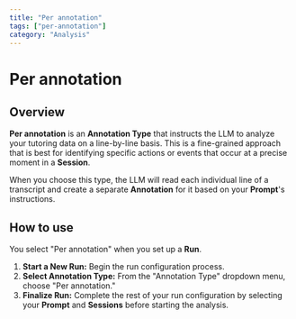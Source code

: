 ```yaml
---
title: "Per annotation"
tags: ["per-annotation"]
category: "Analysis"
---
```


# Per annotation

## Overview

**Per annotation** is an **Annotation Type** that instructs the LLM to analyze your tutoring data on a line-by-line basis. This is a fine-grained approach that is best for identifying specific actions or events that occur at a precise moment in a **Session**.

When you choose this type, the LLM will read each individual line of a transcript and create a separate **Annotation** for it based on your **Prompt**'s instructions.

## How to use

You select "Per annotation" when you set up a **Run**.

1.  **Start a New Run:** Begin the run configuration process.
2.  **Select Annotation Type:** From the "Annotation Type" dropdown menu, choose "Per annotation."
3.  **Finalize Run:** Complete the rest of your run configuration by selecting your **Prompt** and **Sessions** before starting the analysis.
